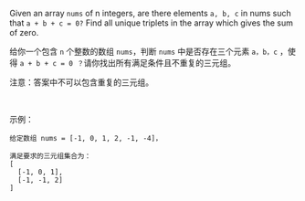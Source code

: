 Given an array `nums` of n integers, are there elements `a, b, c` in nums such that `a + b + c = 0?` Find all unique triplets in the array which gives the sum of zero.

给你一个包含 `n` 个整数的数组 `nums`，判断 `nums` 中是否存在三个元素 `a，b，c` ，使得 `a + b + c = 0 ？`请你找出所有满足条件且不重复的三元组。

注意：答案中不可以包含重复的三元组。

 

示例：

```
给定数组 nums = [-1, 0, 1, 2, -1, -4]，

满足要求的三元组集合为：
[
  [-1, 0, 1],
  [-1, -1, 2]
]
```